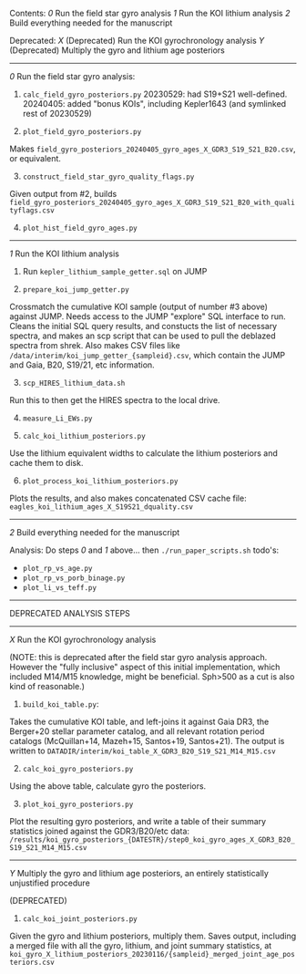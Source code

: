 Contents:
_0_ Run the field star gyro analysis
_1_ Run the KOI lithium analysis
_2_ Build everything needed for the manuscript

Deprecated:
_X_ (Deprecated) Run the KOI gyrochronology analysis
_Y_ (Deprecated) Multiply the gyro and lithium age posteriors

--------------------
_0_ Run the field star gyro analysis:

1. `calc_field_gyro_posteriors.py`
  20230529: had S19+S21 well-defined.
  20240405: added "bonus KOIs", including Kepler1643 (and symlinked rest of 20230529)

2. `plot_field_gyro_posteriors.py`

  Makes `field_gyro_posteriors_20240405_gyro_ages_X_GDR3_S19_S21_B20.csv`, or equivalent.

3. `construct_field_star_gyro_quality_flags.py`

  Given output from #2, builds
  `field_gyro_posteriors_20240405_gyro_ages_X_GDR3_S19_S21_B20_with_qualityflags.csv`

4. `plot_hist_field_gyro_ages.py`

--------------------
_1_ Run the KOI lithium analysis

1. Run `kepler_lithium_sample_getter.sql` on JUMP

2. `prepare_koi_jump_getter.py`

  Crossmatch the cumulative KOI sample (output of number #3 above)
  against JUMP.  Needs access to the JUMP "explore" SQL interface to
  run.  Cleans the initial SQL query results, and constucts the list of
  necessary spectra, and makes an scp script that can be used to pull
  the deblazed spectra from shrek.  Also makes CSV files like
  `/data/interim/koi_jump_getter_{sampleid}.csv`, which contain the JUMP
  and Gaia, B20, S19/21, etc information.

3. `scp_HIRES_lithium_data.sh`

  Run this to then get the HIRES spectra to the local drive.

4. `measure_Li_EWs.py`

5. `calc_koi_lithium_posteriors.py`

Use the lithium equivalent widths to calculate the lithium posteriors and cache
them to disk.

6. `plot_process_koi_lithium_posteriors.py`

Plots the results, and also makes concatenated CSV cache file:
`eagles_koi_lithium_ages_X_S19S21_dquality.csv`

--------------------
_2_ Build everything needed for the manuscript

Analysis:
  Do steps _0_ and _1_ above... then `./run_paper_scripts.sh`
todo's:
* `plot_rp_vs_age.py`
* `plot_rp_vs_porb_binage.py`
* `plot_li_vs_teff.py`


------------------------------------------
DEPRECATED ANALYSIS STEPS

--------------------
_X_ Run the KOI gyrochronology analysis

  (NOTE: this is deprecated after the field star gyro analysis approach.
  However the "fully inclusive" aspect of this initial implementation, which
  included M14/M15 knowledge, might be beneficial.  Sph>500 as a cut is also kind
  of reasonable.)

  1. `build_koi_table.py`:

  Takes the cumulative KOI table, and left-joins it against Gaia DR3, the
  Berger+20 stellar parameter catalog, and all relevant rotation period catalogs
  (McQuillan+14, Mazeh+15, Santos+19, Santos+21).  The output is written to
  `DATADIR/interim/koi_table_X_GDR3_B20_S19_S21_M14_M15.csv`

  2. `calc_koi_gyro_posteriors.py`

  Using the above table, calculate gyro the posteriors.

  3. `plot_koi_gyro_posteriors.py`

  Plot the resulting gyro posteriors, and write a table of their summary
  statistics joined against the GDR3/B20/etc data:
  `/results/koi_gyro_posteriors_{DATESTR}/step0_koi_gyro_ages_X_GDR3_B20_S19_S21_M14_M15.csv`

--------------------
_Y_ Multiply the gyro and lithium age posteriors, an entirely statistically unjustified procedure

(DEPRECATED)

  1. `calc_koi_joint_posteriors.py`

  Given the gyro and lithium posteriors, multiply them.  Saves output, including
  a merged file with all the gyro, lithium, and joint summary statistics, at 
  `koi_gyro_X_lithium_posteriors_20230116/{sampleid}_merged_joint_age_posteriors.csv`


